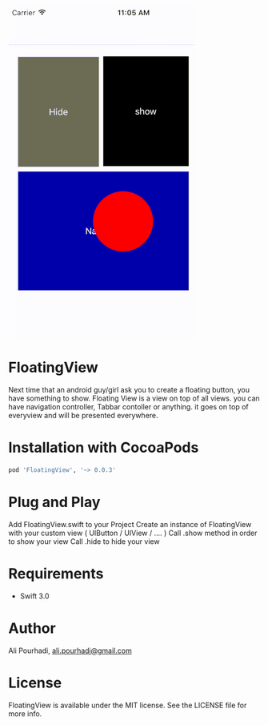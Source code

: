 ![Demo](https://raw.githubusercontent.com/PersianDevelopers/FloatingView/master/Screenshot/screen.gif)

# FloatingView

Next time that an android guy/girl ask you to create a floating button, you have something to show.
Floating View is a view on top of all views. you can have navigation controller, Tabbar contoller or anything. it goes on top of everyview and will be presented everywhere.

# Installation with CocoaPods

```ruby
pod 'FloatingView', '~> 0.0.3'
```

# Plug and Play

Add FloatingView.swift to your Project
Create an instance of FloatingView with your custom view ( UIButton / UIView / .... )
Call .show method in order to show your view
Call .hide to hide your view

# Requirements
+ Swift 3.0

# Author
Ali Pourhadi, ali.pourhadi@gmail.com

# License
FloatingView is available under the MIT license. See the LICENSE file for more info.
